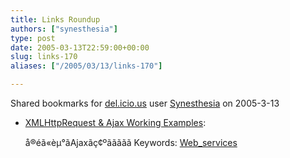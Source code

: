 ```yaml
---
title: Links Roundup
authors: ["synesthesia"]
type: post
date: 2005-03-13T22:59:00+00:00
slug: links-170 
aliases: ["/2005/03/13/links-170"]

---
```

Shared bookmarks for [del.icio.us][1] user  [Synesthesia][2] on 2005-3-13

  * [XMLHttpRequest & Ajax Working Examples][3]:
  
    å®éã«èµ°ãAjaxãç¢ºããããã Keywords: [Web_services][4]

 [1]: https://del.icio.us/
 [2]: https://del.icio.us/synesthesia
 [3]: https://www.fiftyfoureleven.com/resources/programming/xmlhttprequest/examples "https://www.fiftyfoureleven.com/resources/programming/xmlhttprequest/examples"
 [4]: https://del.icio.us/synesthesia/Web_services